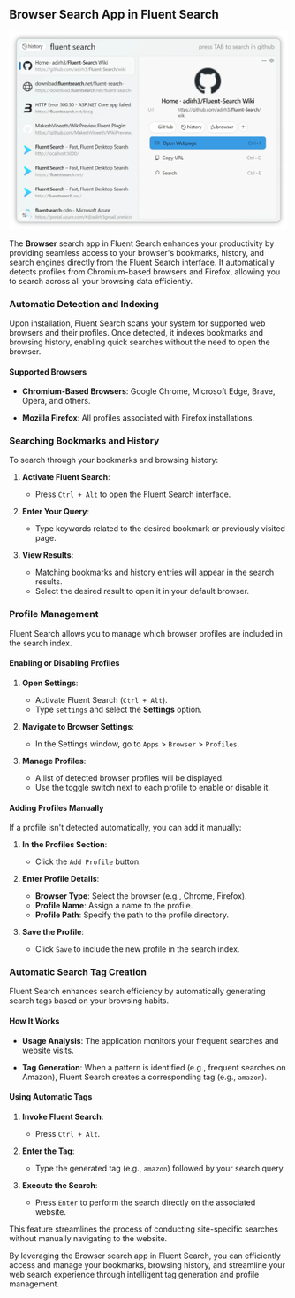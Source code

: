 ## Browser Search App in Fluent Search

<img alt="Fluent Search Window" src="/docs/images/BrowserHistoryLight.webp" width="600" height="auto">

The **Browser** search app in Fluent Search enhances your productivity by providing seamless access to your browser's bookmarks, history, and search engines directly from the Fluent Search interface. It automatically detects profiles from Chromium-based browsers and Firefox, allowing you to search across all your browsing data efficiently.

### Automatic Detection and Indexing

Upon installation, Fluent Search scans your system for supported web browsers and their profiles. Once detected, it indexes bookmarks and browsing history, enabling quick searches without the need to open the browser.

#### Supported Browsers

- **Chromium-Based Browsers**: Google Chrome, Microsoft Edge, Brave, Opera, and others.

- **Mozilla Firefox**: All profiles associated with Firefox installations.

### Searching Bookmarks and History

To search through your bookmarks and browsing history:

1. **Activate Fluent Search**:
    - Press `Ctrl + Alt` to open the Fluent Search interface.

2. **Enter Your Query**:
    - Type keywords related to the desired bookmark or previously visited page.

3. **View Results**:
    - Matching bookmarks and history entries will appear in the search results.
    - Select the desired result to open it in your default browser.

### Profile Management

Fluent Search allows you to manage which browser profiles are included in the search index.

#### Enabling or Disabling Profiles

1. **Open Settings**:
    - Activate Fluent Search (`Ctrl + Alt`).
    - Type `settings` and select the **Settings** option.

2. **Navigate to Browser Settings**:
    - In the Settings window, go to `Apps` > `Browser` > `Profiles`.

3. **Manage Profiles**:
    - A list of detected browser profiles will be displayed.
    - Use the toggle switch next to each profile to enable or disable it.

#### Adding Profiles Manually

If a profile isn't detected automatically, you can add it manually:

1. **In the Profiles Section**:
    - Click the `Add Profile` button.

2. **Enter Profile Details**:
    - **Browser Type**: Select the browser (e.g., Chrome, Firefox).
    - **Profile Name**: Assign a name to the profile.
    - **Profile Path**: Specify the path to the profile directory.

3. **Save the Profile**:
    - Click `Save` to include the new profile in the search index.

### Automatic Search Tag Creation

Fluent Search enhances search efficiency by automatically generating search tags based on your browsing habits.

#### How It Works

- **Usage Analysis**: The application monitors your frequent searches and website visits.

- **Tag Generation**: When a pattern is identified (e.g., frequent searches on Amazon), Fluent Search creates a corresponding tag (e.g., `amazon`).

#### Using Automatic Tags

1. **Invoke Fluent Search**:
    - Press `Ctrl + Alt`.

2. **Enter the Tag**:
    - Type the generated tag (e.g., `amazon`) followed by your search query.

3. **Execute the Search**:
    - Press `Enter` to perform the search directly on the associated website.

This feature streamlines the process of conducting site-specific searches without manually navigating to the website.

By leveraging the Browser search app in Fluent Search, you can efficiently access and manage your bookmarks, browsing history, and streamline your web search experience through intelligent tag generation and profile management. 